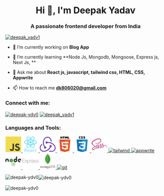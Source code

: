 <h1 align="center">Hi 👋, I'm Deepak Yadav</h1>
<h3 align="center">A passionate frontend developer from India</h3>

<p align="left"> <a href="https://twitter.com/deepak_yadv1" target="blank"><img src="https://img.shields.io/twitter/follow/deepak_yadv1?logo=twitter&style=for-the-badge" alt="deepak_yadv1" /></a> </p>

- 🔭 I’m currently working on **Blog App**

- 🌱 I’m currently learning **Node Js, Mongodb, Mongoose, Express js, Next Js, **

- 💬 Ask me about **React js, javascript, tailwind css, HTML, CSS, Appwrite**

- 📫 How to reach me **dk806020@gmail.com**

<h3 align="left">Connect with me:</h3>
<p align="left" >
<a href="https://linkedin.com/in/deepak-ydv0" target="blank"><img align="center" src="https://raw.githubusercontent.com/rahuldkjain/github-profile-readme-generator/master/src/images/icons/Social/linked-in-alt.svg" alt="deepak-ydv0" height="50" width="40" margin="10" padding="20"/></a> <a href="https://twitter.com/deepak_yadv1" target="blank"><img align="center" src="https://raw.githubusercontent.com/rahuldkjain/github-profile-readme-generator/master/src/images/icons/Social/twitter.svg" alt="deepak_yadv1" height="50" width="40" margin="20" /></a>
</p>

<h3 align="left">Languages and Tools:</h3>
<p align="left">  <a href="https://developer.mozilla.org/en-US/docs/Web/JavaScript" target="_blank" rel="noreferrer"> <img src="https://raw.githubusercontent.com/devicons/devicon/master/icons/javascript/javascript-original.svg" alt="javascript" width="50" height="50"/> </a> <a href="https://reactjs.org/" target="_blank" rel="noreferrer"> <img src="https://raw.githubusercontent.com/devicons/devicon/master/icons/react/react-original-wordmark.svg" alt="react" width="50" height="50" margin="20"/> </a>  <a href="https://redux.js.org" target="_blank" rel="noreferrer"> <img src="https://raw.githubusercontent.com/devicons/devicon/master/icons/redux/redux-original.svg" alt="redux" width="50" height="50"/> </a> <a href="https://www.w3.org/html/" target="_blank" rel="noreferrer"> <img src="https://raw.githubusercontent.com/devicons/devicon/master/icons/html5/html5-original-wordmark.svg" alt="html5" width="50" height="50"/> </a>  <a href="https://www.w3schools.com/css/" target="_blank" rel="noreferrer"> <img src="https://raw.githubusercontent.com/devicons/devicon/master/icons/css3/css3-original-wordmark.svg" alt="css3" width="50" height="50" margin="20"/> </a> <a href="https://sass-lang.com" target="_blank" rel="noreferrer"> <img src="https://raw.githubusercontent.com/devicons/devicon/master/icons/sass/sass-original.svg" alt="sass" width="50" height="50"/> </a> <a href="https://tailwindcss.com/" target="_blank" rel="noreferrer"> <img src="https://www.vectorlogo.zone/logos/tailwindcss/tailwindcss-icon.svg" alt="tailwind" width="50" height="50"/> </a>  <a href="https://appwrite.io" target="_blank" rel="noreferrer"> <img src="https://www.vectorlogo.zone/logos/appwriteio/appwriteio-icon.svg" alt="appwrite" width="50" height="50" margin="20"/> </a> <a href="https://nodejs.org" target="_blank" rel="noreferrer"> <img src="https://raw.githubusercontent.com/devicons/devicon/master/icons/nodejs/nodejs-original-wordmark.svg" alt="nodejs" width="50" height="50"/> </a>  <a href="https://expressjs.com" target="_blank" rel="noreferrer"> <img src="https://raw.githubusercontent.com/github/explore/80688e429a7d4ef2fca1e82350fe8e3517d3494d/topics/express/express.png" alt="express" width="50" height="50" margin="20"/> </a> <a href="https://www.mongodb.com/" target="_blank" rel="noreferrer"> <img src="https://raw.githubusercontent.com/devicons/devicon/master/icons/mongodb/mongodb-original-wordmark.svg" alt="mongodb" width="50" height="50"/> </a> <a href="https://git-scm.com/" target="_blank" rel="noreferrer"> <img src="https://www.vectorlogo.zone/logos/git-scm/git-scm-icon.svg" alt="git" width="50" height="50"/> </a> </p>

<p><img align="left" src="https://github-readme-stats.vercel.app/api/top-langs?username=deepak-ydv0&show_icons=true&locale=en&layout=compact" alt="deepak-ydv0
" /></p>


<p><img align="center" src="https://github-readme-stats.vercel.app/api?username=deepak-ydv0&show_icons=true&locale=en" alt="deepak-ydv0
" /></p>

<p><img align="center" src="https://github-readme-streak-stats.herokuapp.com/?user=deepak-ydv0&" alt="deepak-ydv0
" /></p>
